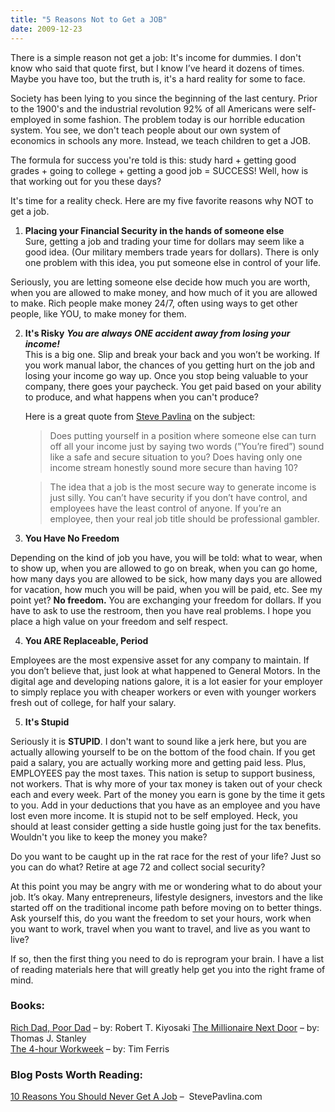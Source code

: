 ```yaml
---
title: "5 Reasons Not to Get a JOB"
date: 2009-12-23
---
```




There is a simple reason not get a job: It's income for dummies. I don't know who said that quote first, but I know I&#8217;ve heard it dozens of times. Maybe you have too, but the truth is, it's a hard reality for some to face.

Society has been lying to you since the beginning of the last century. Prior to the 1900's and the industrial revolution 92% of all Americans were self-employed in some fashion. The problem today is our horrible education system. You see, we don't teach people about our own system of economics in schools any more. Instead, we teach children to get a JOB.

The formula for success you're told is this: study hard + getting good grades + going to college + getting a good job = SUCCESS! Well, how is that working out for you these days?

It's time for a reality check. Here are my five favorite reasons why NOT to get a job.

1. **Placing your Financial Security in the hands of someone else**    
Sure, getting a job and trading your time for dollars may seem like a good idea. (Our military members trade years for dollars). There is only one problem with this idea, you put someone else in control of your life.
    
 Seriously, you are letting someone else decide how much you are worth, when you are allowed to make money, and how much of it you are allowed to make. Rich people make money 24/7, often using ways to get other people, like YOU, to make money for them.</li> 
  
2. **It's Risky** ***You are always ONE accident away from losing your income!***        
This is a big one. Slip and break your back and you won&#8217;t be working. If you work manual labor, the chances of you getting hurt on the job and losing your income go way up. Once you stop being valuable to your company, there goes your paycheck. You get paid based on your ability to produce, and what happens when you can't produce?
        
	Here is a great quote from [Steve Pavlina][1] on the subject:
        
	>Does putting yourself in a position where someone else can turn off all your income just by saying two words (”You’re fired”) sound like a safe and secure situation to you? Does having only one income stream honestly sound more secure than having 10?

	>The idea that a job is the most secure way to generate income is just silly. You can’t have security if you don’t have control, and employees have the least control of anyone. If you’re an employee, then your real job title should be professional gambler.
    
3. **You Have No Freedom**
        
 Depending on the kind of job you have, you will be told: what to wear, when to show up, when you are allowed to go on break, when you can go home, how many days you are allowed to be sick, how many days you are allowed for vacation, how much you will be paid, when you will be paid, etc. See my point yet? **No freedom.** You are exchanging your freedom for dollars. If you have to ask to use the restroom, then you have real problems. I hope you place a high value on your freedom and self respect.</li> 

4. **You ARE Replaceable, Period**
            
 Employees are the most expensive asset for any company to maintain. If you don&#8217;t believe that, just look at what happened to General Motors. In the digital age and developing nations galore, it is a lot easier for your employer to simply replace you with cheaper workers or even with younger workers fresh out of college, for half your salary.</li> 

5. **It's Stupid**
                
 Seriously it is **STUPID**. I don't want to sound like a jerk here, but you are actually allowing yourself to be on the bottom of the food chain. If you get paid a salary, you are actually working more and getting paid less. Plus, EMPLOYEES pay the most taxes. This nation is setup to support business, not workers. That is why more of your tax money is taken out of your check each and every week. Part of the money you earn is gone by the time it gets to you. Add in your deductions that you have as an employee and you have lost even more income. It is stupid not to be self employed. Heck, you should at least consider getting a side hustle going just for the tax benefits. Wouldn't you like to keep the money you make?

Do you want to be caught up in the rat race for the rest of your life? Just so you can do what? Retire at age 72 and collect social security?
                
At this point you may be angry with me or wondering what to do about your job. It&#8217;s okay. Many entrepreneurs, lifestyle designers, investors and the like started off on the traditional income path before moving on to better things. Ask yourself this, do you want the freedom to set your hours, work when you want to work, travel when you want to travel, and live as you want to live?
                
If so, then the first thing you need to do is reprogram your brain. I have a list of reading materials here that will greatly help get you into the right frame of mind.
                
### Books:
[Rich Dad, Poor Dad][2] &#8211; by: Robert T. Kiyosaki
[The Millionaire Next Door][3] &#8211; by: ﻿Thomas J. Stanley                
[The 4-hour Workweek][4] &#8211; by: Tim Ferris
             
### Blog Posts Worth Reading:  
[10 Reasons You Should Never Get A Job][5] &#8211;  StevePavlina.com




 [1]: http://www.stevepavlina.com/
 [2]: http://www.amazon.com/Rich-Dad-Poor-Money-That-Middle/dp/044656740X/ref=sr_1_1?ie=UTF8&s=books&qid=1262133960&sr=8-1 "Rich Dad, Poor Dad"
 [3]: http://www.amazon.com/Millionaire-Next-Door-Thomas-Stanley/dp/0671015206/ref=pd_sim_b_6
 [4]: http://www.amazon.com/4-Hour-Workweek-Expanded-Updated-Cutting-Edge/dp/0307465357/ref=sr_1_1?ie=UTF8&s=books&qid=1262134195&sr=1-1
 [5]: http://www.stevepavlina.com/blog/2006/07/10-reasons-you-should-never-get-a-job/